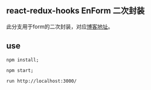 ## react-redux-hooks EnForm 二次封装
此分支用于form的二次封装，对应[博客地址]()。

## use
```
npm install;

npm start;

run http://localhost:3000/
```

